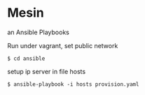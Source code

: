 Mesin
=====

an Ansible Playbooks

Run under vagrant, set public network

```
$ cd ansible
```
setup ip server in file hosts

```  
$ ansible-playbook -i hosts provision.yaml
```